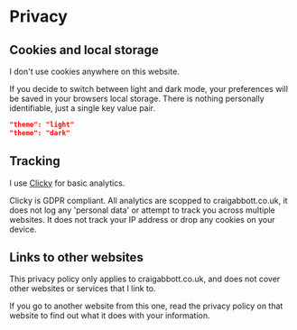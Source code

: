# Privacy

## Cookies and local storage

I don't use cookies anywhere on this website.

If you decide to switch between light and dark mode, your preferences will be saved in your browsers local storage. There is nothing personally identifiable, just a single key value pair.

```json
"theme": "light"
"theme": "dark"
```

## Tracking

I use [Clicky](https://clicky.com/101390938) for basic analytics.

Clicky is GDPR compliant. All analytics are scopped to craigabbott.co.uk, it does not log any 'personal data' or attempt to track you across multiple websites. It does not track your IP address or drop any cookies on your device.

## Links to other websites

This privacy policy only applies to craigabbott.co.uk, and does not cover other websites or services that I link to.

If you go to another website from this one, read the privacy policy on that website to find out what it does with your information.